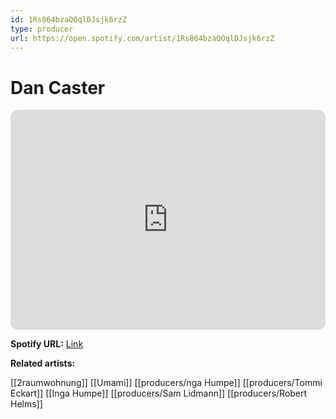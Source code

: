 ```yaml
---
id: 1Rs864bzaQOqlDJsjk6rzZ
type: producer
url: https://open.spotify.com/artist/1Rs864bzaQOqlDJsjk6rzZ
---
```

# Dan Caster

<iframe style="border-radius:12px" src="https://open.spotify.com/embed/artist/1Rs864bzaQOqlDJsjk6rzZ" width="100%" height="352" frameBorder="0" allowfullscreen="" allow="autoplay; clipboard-write; encrypted-media; fullscreen; picture-in-picture" loading="lazy"></iframe>

**Spotify URL:** [Link](https://open.spotify.com/artist/1Rs864bzaQOqlDJsjk6rzZ)

**Related artists:**

[[2raumwohnung]]
[[Umami]]
[[producers/nga Humpe]]
[[producers/Tommi Eckart]]
[[Inga Humpe]]
[[producers/Sam Lidmann]]
[[producers/Robert Helms]]
